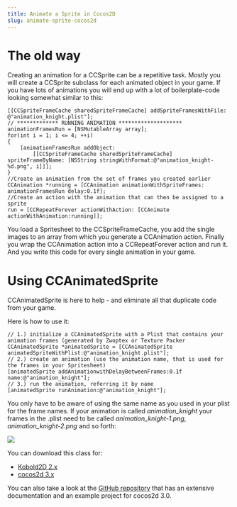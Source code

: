 ```yaml
---
title: Animate a Sprite in Cocos2D
slug: animate-sprite-cocos2d
---     
```


# The old way

Creating an animation for a CCSprite can be a repetitive task. Mostly you will create a CCSprite subclass for each animated object in your game. If you have lots of animations you will end up with a lot of boilerplate-code looking somewhat similar to this:

    [[CCSpriteFrameCache sharedSpriteFrameCache] addSpriteFramesWithFile: @"animation_knight.plist"];
    // ************* RUNNING ANIMATION ********************
    animationFramesRun = [NSMutableArray array];
    for(int i = 1; i <= 4; ++i)
    {
    	[animationFramesRun addObject:
            [[CCSpriteFrameCache sharedSpriteFrameCache] spriteFrameByName: [NSString stringWithFormat:@"animation_knight-%d.png", i]]];
    }
    //Create an animation from the set of frames you created earlier
    CCAnimation *running = [CCAnimation animationWithSpriteFrames: animationFramesRun delay:0.1f];
    //Create an action with the animation that can then be assigned to a sprite
    run = [CCRepeatForever actionWithAction: [CCAnimate actionWithAnimation:running]];

You load a Spritesheet to the CCSpriteFrameCache, you add the single images to an array from which you generate a CCAnimation action. Finally you wrap the CCAnimation action into a CCRepeatForever action and run it. And you write this code for every single animation in your game.

# Using CCAnimatedSprite

CCAnimatedSprite is here to help - and eliminate all that duplicate code from your game.

Here is how to use it:

    // 1.) initialize a CCAnimatedSprite with a Plist that contains your animation frames (generated by Zwoptex or Texture Packer
    CCAnimatedSprite *animatedSprite = [CCAnimatedSprite animatedSpriteWithPlist:@"animation_knight.plist"];
    // 2.) create an animation (use the animation name, that is used for the frames in your Spritesheet)
    [animatedSprite addAnimationwithDelayBetweenFrames:0.1f name:@"animation_knight"];
    // 3.) run the animation, referring it by name
    [animatedSprite runAnimation:@"animation_knight"];

You only have to be aware of using the same name as you used in your plist for the frame names. If your animation is called *animation_knight* your frames in the .plist need to be called *animation_knight-1.png*, *animation_knight-2.png* and so forth:

![](https://static.makegameswith.us/gamernews_images/rM9Nl7r2Zm/AnimationNames.png)

You can download this class for:

*   [Kobold2D 2.x](https://github.com/MakeGamesWithUs/CCAnimatedSprite/archive/v1.0-kobold2D.zip)
*   [cocos2d 3.x](https://github.com/MakeGamesWithUs/CCAnimatedSprite/archive/v1.0.zip)

You can also take a look at the [GitHub repository](https://github.com/MakeGamesWithUs/CCAnimatedSprite) that has an extensive documentation and an example project for cocos2d 3.0.